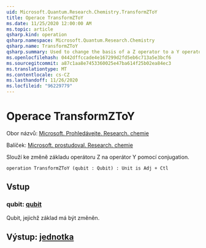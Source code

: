 ```yaml
---
uid: Microsoft.Quantum.Research.Chemistry.TransformZToY
title: Operace TransformZToY
ms.date: 11/25/2020 12:00:00 AM
ms.topic: article
qsharp.kind: operation
qsharp.namespace: Microsoft.Quantum.Research.Chemistry
qsharp.name: TransformZToY
qsharp.summary: Used to change the basis of a Z operator to a Y operator by conjugation.
ms.openlocfilehash: 0442dffccade4e167299d2fd5eb6c713a5e3bcf6
ms.sourcegitcommit: a87c1aa8e7453360025e47ba614f25b02ea84ec3
ms.translationtype: MT
ms.contentlocale: cs-CZ
ms.lasthandoff: 11/26/2020
ms.locfileid: "96229779"
---
```

# <a name="transformztoy-operation"></a>Operace TransformZToY

Obor názvů: [Microsoft. Prohledávejte. Research. chemie](xref:Microsoft.Quantum.Research.Chemistry)

Balíček: [Microsoft. prostudoval. Research. chemie](https://nuget.org/packages/Microsoft.Quantum.Research.Chemistry)


Slouží ke změně základu operátoru Z na operátor Y pomocí conjugation.

```qsharp
operation TransformZToY (qubit : Qubit) : Unit is Adj + Ctl
```


## <a name="input"></a>Vstup

### <a name="qubit--qubit"></a>qubit: [qubit](xref:microsoft.quantum.lang-ref.qubit)

Qubit, jejichž základ má být změněn.



## <a name="output--unit"></a>Výstup: [jednotka](xref:microsoft.quantum.lang-ref.unit)

